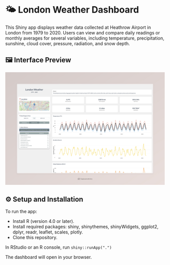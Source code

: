 # 🌤️ London Weather Dashboard

This Shiny app displays weather data collected at Heathrow Airport in London from 1979 to 2020. Users can view and compare daily readings or monthly averages for several variables, including temperature, precipitation, sunshine, cloud cover, pressure, radiation, and snow depth.

## 🖼️ Interface Preview

![alt text](screenshot.jpeg)

## ⚙️ Setup and Installation

To run the app:

- Install R (version 4.0 or later).
- Install required packages: shiny, shinythemes, shinyWidgets, ggplot2, dplyr, readr, leaflet, scales, plotly.
- Clone this repository.

In RStudio or an R console, run ``` shiny::runApp(".") ```

The dashboard will open in your browser.
